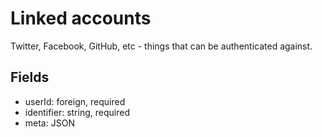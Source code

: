 Linked accounts
===============

Twitter, Facebook, GitHub, etc - things that can be authenticated
against.

Fields
------

 - userId: foreign, required
 - identifier: string, required
 - meta: JSON
